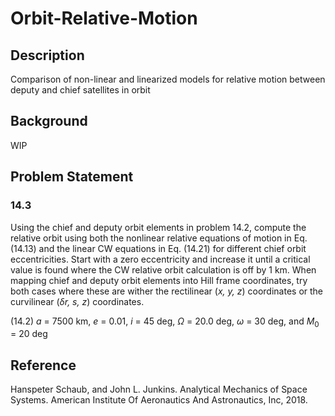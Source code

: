 # Orbit-Relative-Motion

## Description

Comparison of non-linear and linearized models for relative motion between deputy and chief satellites in orbit

## Background

WIP

## Problem Statement

### 14.3

Using the chief and deputy orbit elements in problem 14.2, compute the relative orbit using both the nonlinear relative equations of motion in Eq. (14.13) and the linear CW equations in Eq. (14.21) for different chief orbit eccentricities. Start with a zero eccentricity and increase it until a critical value is found where the CW relative orbit calculation is off by 1 km. When mapping chief and deputy orbit elements into Hill frame coordinates, try both cases where these are wither the rectilinear (_x, y, z_) coordinates or the curvilinear (_&delta;r, s, z_) coordinates.

(14.2) _a_ = 7500 km, _e_ = 0.01, _i_ = 45 deg, _&Omega;_ = 20.0 deg, _&omega;_ = 30 deg, and _M_<sub>0</sub> = 20 deg

## Reference

Hanspeter Schaub, and John L. Junkins. Analytical Mechanics of Space Systems. American Institute Of Aeronautics And Astronautics, Inc, 2018.
